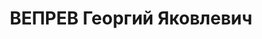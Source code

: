 ---
title: ВЕПРЕВ Георгий Яковлевич
description: "Род. в 1886, Свердловская обл., Ирбитский р-н, д. Чусовитина [?], русский.\
  \ Проживал: Свердловская обл., Ирбитский р-н, д. Еремино. Ереминский маслозавод,\
  \ директор \n  Арестован 28.09.1937. Приговор: 20.01.1938 – ВМН. Расстрелян 20.01.1938"
---